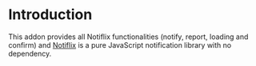 # Introduction

This addon provides all Notiflix functionalities (notify, report, loading and confirm) and [Notiflix](https://www.notiflix.com/) is a pure JavaScript notification library with no dependency.
